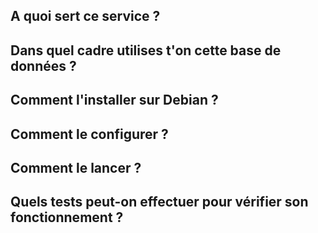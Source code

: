 ## A quoi sert ce service ?

## Dans quel cadre utilises t'on cette base de données ?

## Comment l'installer sur Debian ?

## Comment le configurer ?

## Comment le lancer ?

## Quels tests peut-on effectuer pour vérifier son fonctionnement ?